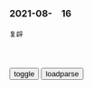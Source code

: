 ### 2021-08-　16

```note
复辟
```

<table id="tbc" style="white-space:pre-wrap">
</table>
<button onclick="toggleb()">toggle</button>
<button onclick="loadparse()">loadparse</button>
<br>
<!-- 🌸<br>🍅-　-🍑<hr>🍀 --> <textarea rows="30" cols="100" style="display: none" id="tar">

海贼王：路飞的祖传沙雕，卡普：错不了，是我亲孙子
https://www.zhihu.com/zvideo/1315550284182171648

印d青年m调：77%的人认为zg是“最不信任的大g”，八成受访者认为应优先发展经济
https://baijiahao.baidu.com/s?id=1708200048725249728&wfr=spider&for=pc

好家伙，我也就看了好几遍
https://haokan.baidu.com/v?vid=5790646780535005503

火星鼠骑士 Biker Mice from Mars
https://movie.douban.com/subject/1903668/photos

https://img9.doubanio.com/view/photo/l/public/p2585750304.jpg
https://img9.doubanio.com/view/photo/l/public/p1789208315.jpg
https://gimg2.baidu.com/image_search/src=http%3A%2F%2Fr2.ykimg.com%2F0541040852B058B86A0A4604D0A45CE5
https://img1.baidu.com/it/u=50963911,474496452&fm=26&fmt=auto&gp=0.jpg

h为在香g起诉汇丰银行，孟晚z回家的路还有多远
https://baijiahao.baidu.com/s?id=1697070257722722670&wfr=spider&for=pc

CCTV6今日播放《一条狗的回家路》，网友乐了：是我想多了吗？
https://baijiahao.baidu.com/s?id=1708215213797602629&wfr=spider&for=pc

六公主”播节目很“任性”，很可能在你看电影看到一半就播广告了，或者是直接就换下一部电影了，某年七夕节刚过，“六公主”放的是《他其实没那么爱你

不仅如此，“六公主”还有一颗热爱八卦的心。她的播出节目往往与热搜离不开关系，就比如之前新浪娱乐爆光“吴承恩故居澄清挂满六小龄童照片”，上了热搜后，“六公主”放的就是《大话西游之月光宝盒》，并在配文中还标注是根据《西游记》改编。

2016年王宝q闹离婚的时候，“六公主”天天反复播放《唐人街探案》，电影主题是王宝强自己陷入危机，破案自证清白。
陈羽f被爆吸毒的时候，“六公主”马上播放《湄公河行动》，这是一部关于缉毒的电影。

法国黄马甲游行，“六公主”放《悲惨世界》；基因编辑婴儿事件，“六公主”放《霹雳贝贝》；日本首相访美，“六公主”那天放《珍珠港》；苏格兰独立公投，“六公主”放《勇敢的心

六公主”今早公布节目单，网友：是我想多了吗？
https://baijiahao.baidu.com/s?id=1708207414745133720&wfr=spider&for=pc

y修筠Np
还有前两天我g驻立陶宛大使一回g，立陶w内乱，

z方决定：召回驻立陶w大使
https://baijiahao.baidu.com/s?id=1707690297585198434&wfr=spider&for=pc

六公主”今日播放：《一条狗的回家路》，太狠了
https://baijiahao.baidu.com/s?id=1708211991232030959&wfr=spider&for=pc

rm日报呼吁香g一些年轻人：别堵住自己回家路
https://baijiahao.baidu.com/s?id=1650915113791922628&wfr=spider&for=pc

香g立f打击恶意“起底”，英媒又拿“言l自由”说事
https://baijiahao.baidu.com/s?id=1706088395987972410&wfr=spider&for=pc

起底害己害人，切勿以身试f
https://pics1.baidu.com/feed/f11f3a292df5e0fed5397988f281eda05fdf7204.jpeg?token=1e4b8a3e250f7fc18cce9650cacdc2fc

香g修改条例打击恶意“起底”，何君y：防止sh陷入无休止内耗
https://baijiahao.baidu.com/s?id=1705938928665950225&wfr=spider&for=pc

波旁王朝第二次复辟，在全g实行白色恐怖，激化了sh矛盾
https://baijiahao.baidu.com/s?id=1707673253275107165&wfr=spider&for=pc

阿富h战争：塔利b复辟 美g完败
https://new.qq.com/omn/20210815/20210815A03GO900.html

塔利b严格限制阿富h女性人q 联合g秘书长表达担忧
https://baijiahao.baidu.com/s?id=1708046699285114831&wfr=spider&for=pc

加拿大承诺接收2万名弱势阿富h难m 如妇女l袖等
https://new.qq.com/omn/20210814/20210814A06BIX00.html

塔利b强娶女孩引发恐慌，联合g秘书长震惊心碎
http://k.sina.com.cn/article_5568876550_14bee5006020024n41.html

英媒：塔利b挨家挨户掳走阿富h妇女当战利品，然后内部瓜分
https://page.om.qq.com/page/O_MIE_-PtBWJk8MJ43jndsDQ0

封建思想复辟，高校不允许学生穿短裙短裤，此举引发热议
https://baijiahao.baidu.com/s?id=1707329708818974567&wfr=spider&for=pc

y视评论：“女德班”奉行的是封建糟粕和男q复辟
https://www.thepaper.cn/newsDetail_forward_1891805

娘道》火爆，封建男q思想在当今还有很大市场
https://www.sohu.com/a/259760818_114941

觉醒年代，溥仪复辟，李大钊批判封建思想
https://xw.qq.com/cmsid/20210426V00AVZ00

圣西门在启蒙思想的影响下，有了强烈的反封建思想
https://baijiahao.baidu.com/s?id=1619725724821845731&wfr=spider&for=pc

六大一生当过两次复辟皇帝,第三位最后被自己的老婆毒死
http://k.sina.com.cn/article_7232224410_1af12fc9a00100yv87.html

911前 塔利b曾受美zf支持
https://baijiahao.baidu.com/s?id=1708207785189709863&wfr=spider&for=pc

塔利b接管阿富hzq称“得到了阿富hrm的支持
https://www.163.com/dy/article/GHH16V410534V2AI.html

熟悉的剧本——阿富h总统下台，塔利b接管
https://xw.qq.com/amphtml/20210815A0B0J400

美g前脚刚走，王y外长后脚会见塔利b代表，给美g“上眼药
https://www.163.com/dy/article/GG5T6QV20516GGF7.html

zg作为阿富h最大的邻g
和阿富h塔利b进行接触也是必然的
不过阿塔此前身份并不干净
大量外围组织龙蛇混杂
和各种极端组织明里暗里都有联系

zg会见塔利b代表有何深意？王y对其划线：同东y运分清界限
https://xw.qq.com/amphtml/20210811A0D98A00

塔利b警告美g：别干涉阿富h内部事务
https://new.qq.com/omn/20210809/20210809A06RMA00.html

火烧哔哩哔哩，用火柴做个火山，爆炸就是艺术【超能博悟馆
https://www.bilibili.com/video/BV1B4411g7Kc

rm日报呼吁香g一些年轻人：别堵住自己回家路
https://baijiahao.baidu.com/s?id=1650915113791922628&wfr=spider&for=pc

任何理由都不是
暴力破坏和伤害害的借囗
https://pics5.baidu.com/feed/1e30e924b899a9014f6c63f05947c37e0008f5f6.jpeg?token=2e7506c47c7d7bd227f7ec3e49c1e587

mzd：从“呼声g命”到“武装g命
http://dangshi.people.com.cn/n/2015/0205/c85037-26515083.html

mzd与萧子s决裂：只有b力g命，才能拯救zg
https://www.163.com/dy/article/GBFPTCQP0543ONP1.html

鲁迅论孙中山与辛亥g命:改进最快的还是火与剑
https://www.chinanews.com/cul/2011/04-18/2978649.shtml

被誉为开眼看世界思想家的严复，为什么反对孙中山的b力g命
https://fo.ifeng.com/c/864wmZ6JAK5

日本友人帮孙中山闹g命
http://news.cctv.com/world/20071210/100698.shtml

mzd如何评价斯大林的残暴：好心犯错误
http://www.xinhuanet.com/book/2014-05/20/c_126521999.htm

mzd的“世界g命”战略:抛弃“g命不输出
http://military.cnr.cn/jsls/xwdd/20150127/t20150127_517542713_1.html

蒋介石1927年展开“大上海计划” 假借孙中山之名
https://history.sohu.com/20161025/n471221497.shtml

王奇生：b力g命易产生专z
https://cul.sohu.com/20151106/n425508805.shtml

美g给新冠死者近650亿元丧葬费
https://baijiahao.baidu.com/s?id=1708173688423299808&wfr=spider&for=pc

新冠死者应体面告别”美gmzd议员提议发20亿美元丧葬费
https://baijiahao.baidu.com/s?id=1691190115103770083&wfr=spider&for=pc

巴拿马zg承担新冠死亡患者丧葬费
https://baijiahao.baidu.com/s?id=1676051724824301489&wfr=spider&for=pc

zg驻英g大使馆：“这是对14y多zgrn的公然侮辱
https://baijiahao.baidu.com/s?id=1708123923970591283&wfr=spider&for=pc

</textarea> <!-- 🍀<br>🍑-　-🍅<hr>🌸 -->

```tip
```

<script src="https://cdn.jsdelivr.net/npm/jquery@3.5.1/dist/jquery.min.js"></script>

<link rel="stylesheet" href="https://cdn.jsdelivr.net/gh/fancyapps/fancybox@3.5.7/dist/jquery.fancybox.min.css" />
<script src="https://cdn.jsdelivr.net/gh/fancyapps/fancybox@3.5.7/dist/jquery.fancybox.min.js"></script>

<script type="text/javascript">

var __urlRegex = /(\b(https?|ftp|file):\/\/[-A-Z0-9+&@#\/%?=~_|!:,.;]*[-A-Z0-9+&@#\/%=~_|])/ig;
var __imgRegex = /\.(?:jpe?g|gif|png)$/i;

loadparse();

function parseURL($string){

    var exp = __urlRegex;
    return $string.replace(exp,function(match){
            __imgRegex.lastIndex=0;
            if(__imgRegex.test(match)){
                return '<a data-fancybox="gallery" href="' + match.replace("/p=700", "")
                 + '"><img src="' + match.replace("/p=700", "/p=160x200")+'" width="64"></a>';
            }
            else{
                return '<a href="' + match + '" target="_blank">' + match + '</a>';
            }
        }
    );
}

function loadparse() {
  tbc.innerHTML = parseURL(tar.value);
}

function toggleb() {
  var x = document.getElementById("tar");
  if (x.style.display === "none") {
    x.style.display = "";
  } else {
    x.style.display = "none";
  }
}

</script>
